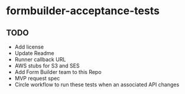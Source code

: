 # formbuilder-acceptance-tests

## TODO
- Add license
- Update Readme
- Runner callback URL
- AWS stubs for S3 and SES
- Add Form Builder team to this Repo
- MVP request spec
- Circle workflow to run these tests when an associated API changes
